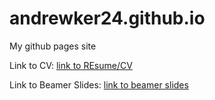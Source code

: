 # andrewker24.github.io
My github pages site

Link to CV:
[link to REsume/CV](Resume_CV_.pdf)


Link to Beamer Slides:
[link to beamer slides](beamerpresentation.pdf)























